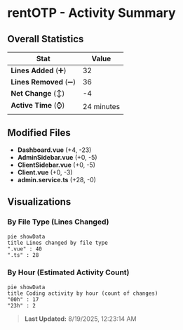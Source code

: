 # rentOTP - Activity Summary 

## Overall Statistics

| Stat                   | Value                                                             |
| ---------------------- | ----------------------------------------------------------------- |
| **Lines Added** (➕)   | 32                                          |
| **Lines Removed** (➖) | 36                                        |
| **Net Change** (↕)    | -4                |
| **Active Time** (⌚)   | 24 minutes |


## Modified Files
- **Dashboard.vue** (+4, -23)
- **AdminSidebar.vue** (+0, -5)
- **ClientSidebar.vue** (+0, -5)
- **Client.vue** (+0, -3)
- **admin.service.ts** (+28, -0)

## Visualizations

### By File Type (Lines Changed)

```mermaid
pie showData
title Lines changed by file type
".vue" : 40
".ts" : 28
```

### By Hour (Estimated Activity Count)

```mermaid
pie showData
title Coding activity by hour (count of changes)
"00h" : 17
"23h" : 2
```


> **Last Updated:** 8/19/2025, 12:23:14 AM